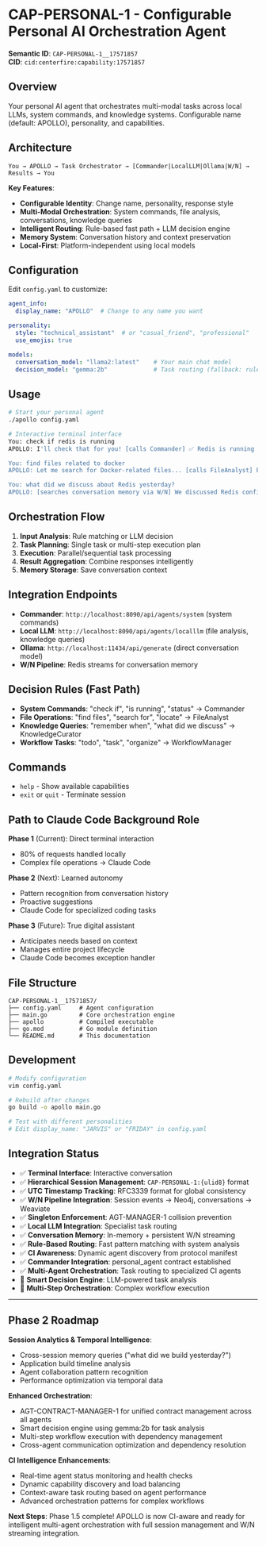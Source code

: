 # CAP-PERSONAL-1 - Configurable Personal AI Orchestration Agent

**Semantic ID**: `CAP-PERSONAL-1__17571857`  
**CID**: `cid:centerfire:capability:17571857`

## Overview

Your personal AI agent that orchestrates multi-modal tasks across local LLMs, system commands, and knowledge systems. Configurable name (default: APOLLO), personality, and capabilities.

## Architecture

```
You → APOLLO → Task Orchestrator → [Commander|LocalLLM|Ollama|W/N] → Results → You
```

**Key Features**:
- **Configurable Identity**: Change name, personality, response style
- **Multi-Modal Orchestration**: System commands, file analysis, conversations, knowledge queries
- **Intelligent Routing**: Rule-based fast path + LLM decision engine
- **Memory System**: Conversation history and context preservation
- **Local-First**: Platform-independent using local models

## Configuration

Edit `config.yaml` to customize:

```yaml
agent_info:
  display_name: "APOLLO"  # Change to any name you want

personality:
  style: "technical_assistant"  # or "casual_friend", "professional"
  use_emojis: true

models:
  conversation_model: "llama2:latest"    # Your main chat model
  decision_model: "gemma:2b"             # Task routing (fallback: rule-based)
```

## Usage

```bash
# Start your personal agent
./apollo config.yaml

# Interactive terminal interface
You: check if redis is running
APOLLO: I'll check that for you! [calls Commander] ✅ Redis is running on port 6379

You: find files related to docker
APOLLO: Let me search for Docker-related files... [calls FileAnalyst] Found 15 Docker files in your project

You: what did we discuss about Redis yesterday?  
APOLLO: [searches conversation memory via W/N] We discussed Redis configuration and connection pooling...
```

## Orchestration Flow

1. **Input Analysis**: Rule matching or LLM decision
2. **Task Planning**: Single task or multi-step execution plan  
3. **Execution**: Parallel/sequential task processing
4. **Result Aggregation**: Combine responses intelligently
5. **Memory Storage**: Save conversation context

## Integration Endpoints

- **Commander**: `http://localhost:8090/api/agents/system` (system commands)
- **Local LLM**: `http://localhost:8090/api/agents/localllm` (file analysis, knowledge queries)
- **Ollama**: `http://localhost:11434/api/generate` (direct conversation model)
- **W/N Pipeline**: Redis streams for conversation memory

## Decision Rules (Fast Path)

- **System Commands**: "check if", "is running", "status" → Commander
- **File Operations**: "find files", "search for", "locate" → FileAnalyst  
- **Knowledge Queries**: "remember when", "what did we discuss" → KnowledgeCurator
- **Workflow Tasks**: "todo", "task", "organize" → WorkflowManager

## Commands

- `help` - Show available capabilities
- `exit` or `quit` - Terminate session

## Path to Claude Code Background Role

**Phase 1** (Current): Direct terminal interaction
- 80% of requests handled locally  
- Complex file operations → Claude Code

**Phase 2** (Next): Learned autonomy
- Pattern recognition from conversation history
- Proactive suggestions
- Claude Code for specialized coding tasks

**Phase 3** (Future): True digital assistant  
- Anticipates needs based on context
- Manages entire project lifecycle
- Claude Code becomes exception handler

## File Structure

```
CAP-PERSONAL-1__17571857/
├── config.yaml     # Agent configuration
├── main.go         # Core orchestration engine
├── apollo          # Compiled executable  
├── go.mod          # Go module definition
└── README.md       # This documentation
```

## Development

```bash
# Modify configuration
vim config.yaml

# Rebuild after changes
go build -o apollo main.go

# Test with different personalities
# Edit display_name: "JARVIS" or "FRIDAY" in config.yaml
```

## Integration Status

- ✅ **Terminal Interface**: Interactive conversation
- ✅ **Hierarchical Session Management**: `CAP-PERSONAL-1:{ulid8}` format
- ✅ **UTC Timestamp Tracking**: RFC3339 format for global consistency
- ✅ **W/N Pipeline Integration**: Session events → Neo4j, conversations → Weaviate
- ✅ **Singleton Enforcement**: AGT-MANAGER-1 collision prevention
- ✅ **Local LLM Integration**: Specialist task routing
- ✅ **Conversation Memory**: In-memory + persistent W/N streaming
- ✅ **Rule-Based Routing**: Fast pattern matching with system analysis
- ✅ **CI Awareness**: Dynamic agent discovery from protocol manifest
- ✅ **Commander Integration**: personal_agent contract established
- ✅ **Multi-Agent Orchestration**: Task routing to specialized CI agents
- 🚧 **Smart Decision Engine**: LLM-powered task analysis
- 🚧 **Multi-Step Orchestration**: Complex workflow execution

---

## Phase 2 Roadmap

**Session Analytics & Temporal Intelligence**:
- Cross-session memory queries ("what did we build yesterday?")
- Application build timeline analysis
- Agent collaboration pattern recognition
- Performance optimization via temporal data

**Enhanced Orchestration**:
- AGT-CONTRACT-MANAGER-1 for unified contract management across all agents
- Smart decision engine using gemma:2b for task analysis
- Multi-step workflow execution with dependency management
- Cross-agent communication optimization and dependency resolution

**CI Intelligence Enhancements**:
- Real-time agent status monitoring and health checks
- Dynamic capability discovery and load balancing
- Context-aware task routing based on agent performance
- Advanced orchestration patterns for complex workflows

**Next Steps**: Phase 1.5 complete! APOLLO is now CI-aware and ready for intelligent multi-agent orchestration with full session management and W/N streaming integration.